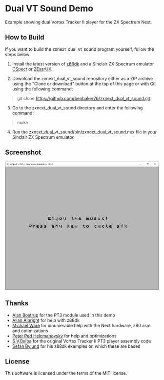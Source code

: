 # Dual VT Sound Demo

Example showing dual Vortex Tracker II player for the ZX Spectrum Next.

## How to Build

If you want to build the zxnext_dual_vt_sound program yourself, follow the steps below:

1. Install the latest version of [z88dk](https://github.com/z88dk/z88dk) and
a Sinclair ZX Spectrum emulator [CSpect](https://dailly.blogspot.com/) or
[ZEsarUX](https://sourceforge.net/projects/zesarux/).

2. Download the zxnext_dual_vt_sound repository either as a ZIP archive using the
"Clone or download" button at the top of this page or with Git using the
following command:

> git clone https://github.com/benbaker76/zxnext_dual_vt_sound.git

3. Go to the zxnext_dual_vt_sound directory and enter the following command:

> make

4. Run the zxnext_dual_vt_sound/bin/zxnext_dual_vt_sound.nex file in your
Sinclair ZX Spectrum emulator.

## Screenshot
![](screenshot.png)

## Thanks

- [Alan Bostrup](https://main.spacefractal.com/) for the PT3 module used in this demo
- [Allan Albright](https://github.com/aralbrec) for help with z88dk
- [Michael Ware](https://www.rustypixels.uk/) for innumerable help with the Next hardware, z80 asm and optimizations
- [Peter Ped Helcmanovsky](https://github.com/ped7g) for help and optimizations
- [S.V.Bulba](http://bulba.untergrund.net) for the original Vortex Tracker II PT3 player assembly code
- [Sefan Bylund](https://github.com/stefanbylund) for his z88dk examples on which these are based

## License

This software is licensed under the terms of the MIT license.
